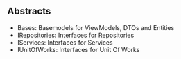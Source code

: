 ﻿## Abstracts
- Bases: Basemodels for ViewModels, DTOs and Entities
- IRepositories: Interfaces for Repositories
- IServices: Interfaces for Services
- IUnitOfWorks: Interfaces for Unit Of Works
